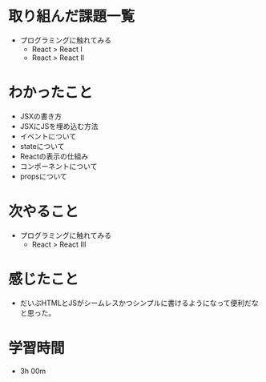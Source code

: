 # 取り組んだ課題一覧
* プログラミングに触れてみる
  * React > React I
  * React > React II

# わかったこと
* JSXの書き方
* JSXにJSを埋め込む方法
* イベントについて
* stateについて
* Reactの表示の仕組み
* コンポーネントについて
* propsについて

# 次やること
* プログラミングに触れてみる
  * React > React III

# 感じたこと
* だいぶHTMLとJSがシームレスかつシンプルに書けるようになって便利だなと思った。

# 学習時間
* 3h 00m
